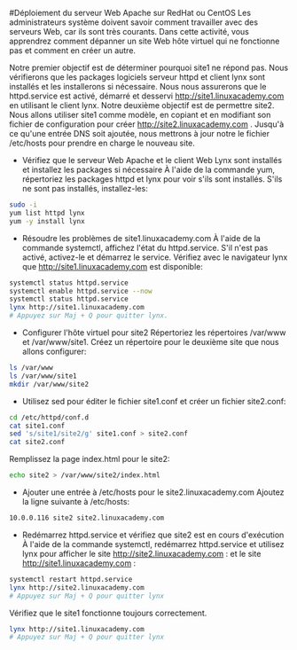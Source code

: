 #Déploiement du serveur Web Apache sur RedHat ou CentOS
Les administrateurs système doivent savoir comment travailler avec des serveurs Web, car ils sont très courants.
Dans cette activité, vous apprendrez comment dépanner un site Web hôte virtuel qui ne fonctionne pas et comment en créer un autre.

Notre premier objectif est de déterminer pourquoi site1 ne répond pas.
Nous vérifierons que les packages logiciels serveur httpd et client lynx sont installés et les installerons si nécessaire.
Nous nous assurerons que le httpd.service est activé, démarré et desservi http://site1.linuxacademy.com en utilisant le client lynx.
Notre deuxième objectif est de permettre site2. 
Nous allons utiliser site1 comme modèle, en copiant et en modifiant son fichier de configuration pour créer http://site2.linuxacademy.com .
Jusqu'à ce qu'une entrée DNS soit ajoutée, nous mettrons à jour notre le fichier /etc/hosts pour prendre en charge le nouveau site.

- Vérifiez que le serveur Web Apache et le client Web Lynx sont installés et installez les packages si nécessaire
À l'aide de la commande yum, répertoriez les packages httpd et lynx pour voir s'ils sont installés.
S'ils ne sont pas installés, installez-les:
```bash
sudo -i
yum list httpd lynx
yum -y install lynx
```

- Résoudre les problèmes de site1.linuxacademy.com
À l'aide de la commande systemctl, affichez l'état du httpd.service.
S'il n'est pas activé, activez-le et démarrez le service.
Vérifiez avec le navigateur lynx que http://site1.linuxacademy.com est disponible:
```bash
systemctl status httpd.service
systemctl enable httpd.service --now
systemctl status httpd.service
lynx http://site1.linuxacademy.com
# Appuyez sur Maj + Q pour quitter lynx.
```

- Configurer l'hôte virtuel pour site2
Répertoriez les répertoires /var/www et /var/www/site1.
Créez un répertoire pour le deuxième site que nous allons configurer:
```bash
ls /var/www
ls /var/www/site1
mkdir /var/www/site2
```

- Utilisez sed pour éditer le fichier site1.conf et créer un fichier site2.conf:
```bash
cd /etc/httpd/conf.d
cat site1.conf
sed 's/site1/site2/g' site1.conf > site2.conf
cat site2.conf
```

Remplissez la page index.html pour le site2:
```bash
echo site2 > /var/www/site2/index.html
```

- Ajouter une entrée à /etc/hosts pour le site2.linuxacademy.com
Ajoutez la ligne suivante à /etc/hosts:
```bash
10.0.0.116 site2 site2.linuxacademy.com
```

- Redémarrez httpd.service et vérifiez que site2 est en cours d'exécution
À l'aide de la commande systemctl, redémarrez httpd.service et utilisez lynx pour afficher le site http://site2.linuxacademy.com : et le site http://site1.linuxacademy.com :
```bash
systemctl restart httpd.service
lynx http://site2.linuxacademy.com
# Appuyez sur Maj + Q pour quitter lynx
```

Vérifiez que le site1 fonctionne toujours correctement.
```bash
lynx http://site1.linuxacademy.com
# Appuyez sur Maj + Q pour quitter lynx
```
